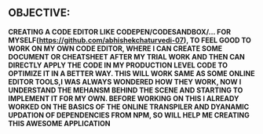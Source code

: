 ## OBJECTIVE: 
**CREATING A CODE EDITOR LIKE CODEPEN/CODESANDBOX/... FOR MYSELF(https://github.com/abhishekchaturvedi-07), TO FEEL GOOD TO WORK ON MY OWN CODE EDITOR, WHERE I CAN CREATE SOME DOCUMENT OR CHEATSHEET AFTER MY TRIAL WORK AND THEN CAN DIRECTLY APPLY THE CODE IN MY PRODUCTION LEVEL CODE TO OPTIMIZE IT IN A BETTER WAY. THIS WILL WORK SAME AS SOME ONLINE EDITOR TOOLS,I WAS ALWAYS WONDERED HOW THEY WORK, NOW I UNDERSTAND THE MEHANSM BEHIND THE SCENE AND STARTING TO IMPLEMENT IT FOR MY OWN. BEFORE WORKING ON THIS I ALREADY WORKED ON THE BASICS OF THE ONLINE TRANSPILER AND DYANAMIC UPDATION OF DEPENDENCIES FROM NPM, SO WILL HELP ME CREATING THIS AWESOME APPLICATION**
